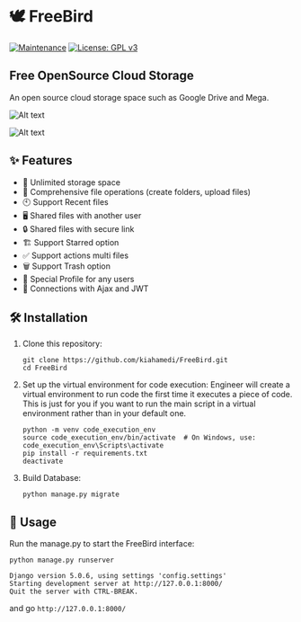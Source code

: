 # 🕊️ FreeBird
[![Maintenance](https://img.shields.io/badge/Maintained%3F-yes-green.svg)](https://GitHub.com/Naereen/StrapDown.js/graphs/commit-activity)
[![License: GPL v3](https://img.shields.io/badge/License-GPLv3-blue.svg)](https://www.gnu.org/licenses/gpl-3.0)
## Free OpenSource Cloud Storage 
An open source cloud storage space such as Google Drive and Mega.

![Alt text](https://raw.githubusercontent.com/kiahamedi/FreeBird/main/Screenshot_account.jpeg "Optional title")

![Alt text](https://raw.githubusercontent.com/kiahamedi/FreeBird/main/Screenshot_upload.jpeg "Optional title")

## ✨ Features

- 💾 Unlimited storage space 
- 📁 Comprehensive file operations (create folders, upload files)
- 🕙 Support Recent files
- 🖥️ Shared files with another user
- 🔒 Shared files with secure  link
- 🏗️ Support Starred option
- ✅ Support actions multi files
- 🗑️ Support Trash option
- 👤 Special Profile for any users
- 🔄 Connections with Ajax and JWT

## 🛠️ Installation

1. Clone this repository:
   ```
   git clone https://github.com/kiahamedi/FreeBird.git
   cd FreeBird
   ```

2. Set up the virtual environment for code execution:
   Engineer will create a virtual environment to run code the first time it executes a piece of code.
   This is just for you if you want to run the main script in a virtual environment rather than in your default one.
   ```
   python -m venv code_execution_env
   source code_execution_env/bin/activate  # On Windows, use: code_execution_env\Scripts\activate
   pip install -r requirements.txt
   deactivate
   ```

3. Build Database:
   ```
   python manage.py migrate
   ```


## 🚀 Usage

Run the manage.py to start the FreeBird interface:

```
python manage.py runserver
```
```
Django version 5.0.6, using settings 'config.settings'
Starting development server at http://127.0.0.1:8000/
Quit the server with CTRL-BREAK.
```

and go `http://127.0.0.1:8000/`


